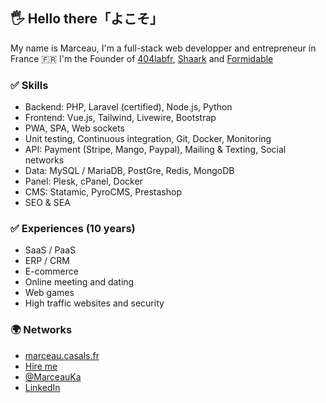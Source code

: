 ## 🖐 Hello there「よこそ」

My name is Marceau, I'm a full-stack web developper and entrepreneur in France 🇫🇷 I'm the Founder of [404labfr](https://www.404lab.fr/), [Shaark](https://github.com/MarceauKa/shaark) and [Formidable](#soon)


### ✅ Skills
- Backend: PHP, Laravel (certified), Node.js, Python
- Frontend: Vue.js, Tailwind, Livewire, Bootstrap
- PWA, SPA, Web sockets
- Unit testing, Continuous integration, Git, Docker, Monitoring
- API: Payment (Stripe, Mango, Paypal), Mailing & Texting, Social networks
- Data: MySQL / MariaDB, PostGre, Redis, MongoDB
- Panel: Plesk, cPanel, Docker
- CMS: Statamic, PyroCMS, Prestashop
- SEO & SEA

### ✅ Experiences (10 years)
- SaaS / PaaS
- ERP / CRM
- E-commerce
- Online meeting and dating
- Web games
- High traffic websites and security

### 🌍 Networks
- [marceau.casals.fr](https://marceau.casals.fr/)
- [Hire me](https://www.linkedin.com/in/marceaucasals/)
- [@MarceauKa](https://twitter.com/MarceauKa)
- [LinkedIn](https://www.linkedin.com/in/marceaucasals/)
